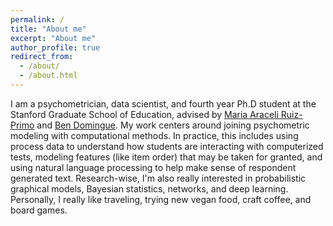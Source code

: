 ```yaml
---
permalink: /
title: "About me"
excerpt: "About me"
author_profile: true
redirect_from: 
  - /about/
  - /about.html
---
```


I am a psychometrician, data scientist, and fourth year Ph.D student at the Stanford Graduate School of Education, advised by [Maria Araceli Ruiz-Primo](https://ed.stanford.edu/faculty/aruiz) and [Ben Domingue](https://ed.stanford.edu/faculty/bdomingu). My work centers around joining psychometric modeling with computational methods. In practice, this includes using process data to understand how students are interacting with computerized tests, modeling features (like item order) that may be taken for granted, and using natural language processing to help make sense of respondent generated text. Research-wise, I'm also really interested in probabilistic graphical models, Bayesian statistics, networks, and deep learning. Personally, I really like traveling, trying new vegan food, craft coffee, and board games.

